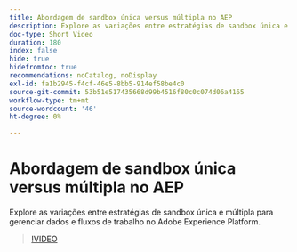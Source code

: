 ```yaml
---
title: Abordagem de sandbox única versus múltipla no AEP
description: Explore as variações entre estratégias de sandbox única e múltipla para gerenciar dados e fluxos de trabalho no Adobe Experience Platform.
doc-type: Short Video
duration: 180
index: false
hide: true
hidefromtoc: true
recommendations: noCatalog, noDisplay
exl-id: fa1b2945-f4cf-46e5-8bb5-914ef58be4c0
source-git-commit: 53b51e517435668d99b4516f80c0c074d06a4165
workflow-type: tm+mt
source-wordcount: '46'
ht-degree: 0%

---
```


# Abordagem de sandbox única versus múltipla no AEP

Explore as variações entre estratégias de sandbox única e múltipla para gerenciar dados e fluxos de trabalho no Adobe Experience Platform.

<!-- 62_S601_3442532_179_single-vs-multisandbox-approach-in-aep -->
>[!VIDEO](https://video.tv.adobe.com/v/3458324/?learn=on&enablevpops=true)

